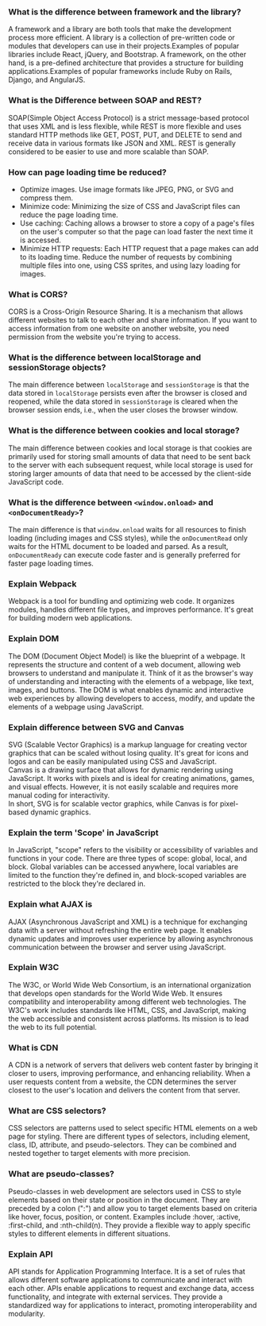 ### What is the difference between framework and the library?
A framework and a library are both tools that make the development process more efficient. A library is a collection of pre-written code or modules that developers can use in their projects.Examples of popular libraries include React, jQuery, and Bootstrap. A framework, on the other hand, is a pre-defined architecture that provides a structure for building applications.Examples of popular frameworks include Ruby on Rails, Django, and AngularJS.

### What is the Difference between SOAP and REST?
SOAP(Simple Object Access Protocol) is a strict message-based protocol that uses XML and is less flexible, while REST is more flexible and uses standard HTTP methods like GET, POST, PUT, and DELETE to send and receive data in various formats like JSON and XML. REST is generally considered to be easier to use and more scalable than SOAP.

### How can page loading time be reduced?
* Optimize images. Use image formats like JPEG, PNG, or SVG and compress them.
* Minimize code: Minimizing the size of CSS and JavaScript files can reduce the page loading time.
* Use caching: Caching allows a browser to store a copy of a page's files on the user's computer so that the page can load faster the next time it is accessed. 
* Minimize HTTP requests: Each HTTP request that a page makes can add to its loading time. Reduce the number of requests by combining multiple files into one, using CSS sprites, and using lazy loading for images.

### What is CORS?
CORS is a Cross-Origin Resource Sharing. It is a mechanism that allows different websites to talk to each other and share information. If you want to access information from one website on another website, you need permission from the website you're trying to access.

### What is the difference between localStorage and sessionStorage objects?
The main difference between `localStorage` and `sessionStorage` is that the data stored in `localStorage` persists even after the browser is closed and reopened, while the data stored in `sessionStorage` is cleared when the browser session ends, i.e., when the user closes the browser window.

### What is the difference between cookies and local storage?
The main difference between cookies and local storage is that cookies are primarily used for storing small amounts of data that need to be sent back to the server with each subsequent request, while local storage is used for storing larger amounts of data that need to be accessed by the client-side JavaScript code.

### What is the difference between `<window.onload>` and `<onDocumentReady>`?
The main difference is that `window.onload` waits for all resources to finish loading (including images and CSS styles), while the `onDocumentRead` only waits for the HTML document to be loaded and parsed. As a result, `onDocumentReady` can execute code faster and is generally preferred for faster page loading times.

### Explain Webpack
Webpack is a tool for bundling and optimizing web code. It organizes modules, handles different file types, and improves performance. It's great for building modern web applications.

### Explain DOM
The DOM (Document Object Model) is like the blueprint of a webpage. It represents the structure and content of a web document, allowing web browsers to understand and manipulate it. Think of it as the browser's way of understanding and interacting with the elements of a webpage, like text, images, and buttons. The DOM is what enables dynamic and interactive web experiences by allowing developers to access, modify, and update the elements of a webpage using JavaScript.

### Explain difference between SVG and Canvas
SVG (Scalable Vector Graphics) is a markup language for creating vector graphics that can be scaled without losing quality. It's great for icons and logos and can be easily manipulated using CSS and JavaScript.
<br>
Canvas is a drawing surface that allows for dynamic rendering using JavaScript. It works with pixels and is ideal for creating animations, games, and visual effects. However, it is not easily scalable and requires more manual coding for interactivity.
<br>
In short, SVG is for scalable vector graphics, while Canvas is for pixel-based dynamic graphics.

### Explain the term 'Scope' in JavaScript
In JavaScript, "scope" refers to the visibility or accessibility of variables and functions in your code. There are three types of scope: global, local, and block. Global variables can be accessed anywhere, local variables are limited to the function they're defined in, and block-scoped variables are restricted to the block they're declared in.

### Explain what AJAX is
AJAX (Asynchronous JavaScript and XML) is a technique for exchanging data with a server without refreshing the entire web page. It enables dynamic updates and improves user experience by allowing asynchronous communication between the browser and server using JavaScript.

### Explain W3C
The W3C, or World Wide Web Consortium, is an international organization that develops open standards for the World Wide Web. It ensures compatibility and interoperability among different web technologies. The W3C's work includes standards like HTML, CSS, and JavaScript, making the web accessible and consistent across platforms. Its mission is to lead the web to its full potential.

### What is CDN
A CDN is a network of servers that delivers web content faster by bringing it closer to users, improving performance, and enhancing reliability. When a user requests content from a website, the CDN determines the server closest to the user's location and delivers the content from that server.

### What are CSS selectors?
CSS selectors are patterns used to select specific HTML elements on a web page for styling. There are different types of selectors, including element, class, ID, attribute, and pseudo-selectors. They can be combined and nested together to target elements with more precision.

### What are pseudo-classes?
Pseudo-classes in web development are selectors used in CSS to style elements based on their state or position in the document. They are preceded by a colon (":") and allow you to target elements based on criteria like hover, focus, position, or content. Examples include :hover, :active, :first-child, and :nth-child(n). They provide a flexible way to apply specific styles to different elements in different situations.

### Explain API
API stands for Application Programming Interface. It is a set of rules that allows different software applications to communicate and interact with each other. APIs enable applications to request and exchange data, access functionality, and integrate with external services. They provide a standardized way for applications to interact, promoting interoperability and modularity.
